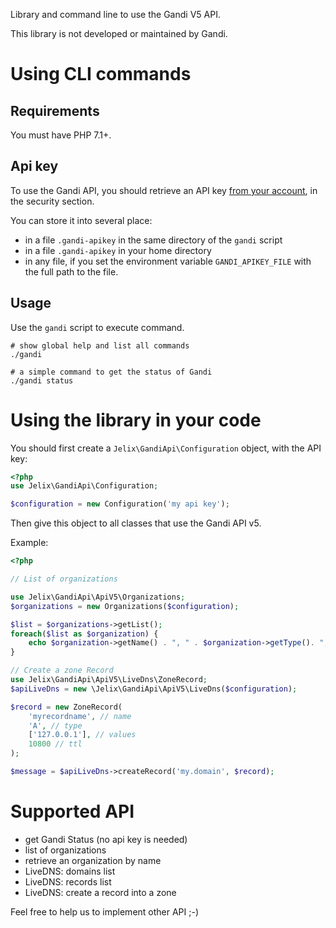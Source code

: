 
Library and command line to use the Gandi V5 API.

This library is not developed or maintained by Gandi.

Using CLI commands
==================

Requirements
-------------

You must have PHP 7.1+.

Api key
-------

To use the Gandi API, you should retrieve an API key [from your account](https://account.gandi.net/),
in the security section.

You can store it into several place:

- in a file `.gandi-apikey` in the same directory of the `gandi` script
- in a file `.gandi-apikey` in your home directory
- in any file, if you set the environment variable `GANDI_APIKEY_FILE` with the
  full path to the file.

Usage
-----

Use the `gandi` script to execute command.

```
# show global help and list all commands
./gandi   

# a simple command to get the status of Gandi
./gandi status

```


Using the library in your code
===============================

You should first create a `Jelix\GandiApi\Configuration` object, with the API key:

```php
<?php
use Jelix\GandiApi\Configuration;

$configuration = new Configuration('my api key');

```

Then give this object to all classes that use the Gandi API v5.

Example:

```php
<?php

// List of organizations

use Jelix\GandiApi\ApiV5\Organizations;
$organizations = new Organizations($configuration);

$list = $organizations->getList();
foreach($list as $organization) {
    echo $organization->getName() . ", " . $organization->getType(). ", ".$organization->getId() . "\n" ;
}

// Create a zone Record
use Jelix\GandiApi\ApiV5\LiveDns\ZoneRecord;
$apiLiveDns = new \Jelix\GandiApi\ApiV5\LiveDns($configuration);

$record = new ZoneRecord(
    'myrecordname', // name
    'A', // type
    ['127.0.0.1'], // values
    10800 // ttl
);

$message = $apiLiveDns->createRecord('my.domain', $record);

```


Supported API
==============

- get Gandi Status (no api key is needed)
- list of organizations
- retrieve an organization by name
- LiveDNS: domains list
- LiveDNS: records list
- LiveDNS: create a record into a zone


Feel free to help us to implement other API ;-) 
